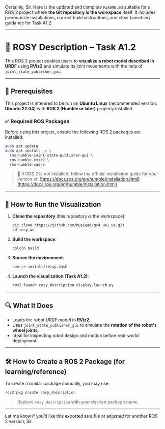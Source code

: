Certainly, Sir. Here is the updated and complete `README.md` suitable for a ROS 2 project where **the Git repository *is* the workspace** itself. It includes prerequisite installations, correct build instructions, and clear launching guidance for Task A1.2:

---

# 🤖 ROSY Description – Task A1.2

This ROS 2 project enables users to **visualize a robot model described in URDF** using **RViz2** and simulate its joint movements with the help of `joint_state_publisher_gui`.

---

## 📌 Prerequisites

This project is intended to be run on **Ubuntu Linux** (recommended version: **Ubuntu 22.04**) with **ROS 2 (Humble or later)** properly installed.

### ✅ Required ROS Packages

Before using this project, ensure the following ROS 2 packages are installed:

```bash
sudo apt update
sudo apt install -y \
  ros-humble-joint-state-publisher-gui \
  ros-humble-rviz2 \
  ros-humble-xacro
```

> 🧭 If ROS 2 is not installed, follow the official installation guide for your version at:
> [https://docs.ros.org/en/humble/Installation.html](https://docs.ros.org/en/humble/Installation.html)

---

## 🚀 How to Run the Visualization

1. **Clone the repository** (this repository *is* the workspace):

   ```bash
   git clone https://github.com/MusLead/gr4_ue1_ws.git
   cd rosy_ws
   ```

2. **Build the workspace**:

   ```bash
   colcon build
   ```

3. **Source the environment**:

   ```bash
   source install/setup.bash
   ```

4. **Launch the visualization (Task A1.2)**:

   ```bash
   ros2 launch rosy_description display.launch.py
   ```

---

## 🔍 What It Does

* Loads the robot URDF model in **RViz2**.
* Uses `joint_state_publisher_gui` to simulate the **rotation of the robot's wheel joints**.
* Ideal for inspecting robot design and motion before real-world deployment.

---

## 🛠️ How to Create a ROS 2 Package (for learning/reference)

To create a similar package manually, you may use:

```bash
ros2 pkg create rosy_description
```

> Replace `rosy_description` with your desired package name.

---

Let me know if you’d like this exported as a file or adjusted for another ROS 2 version, Sir.
